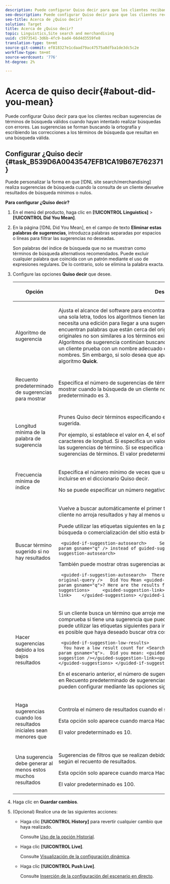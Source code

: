 ```yaml
---
description: Puede configurar Quiso decir para que los clientes reciban sugerencias de términos de búsqueda válidos cuando hayan intentado realizar búsquedas con errores. Las sugerencias se forman buscando la ortografía y escribiendo las correcciones a los términos de búsqueda que resultan en una búsqueda válida.
seo-description: Puede configurar Quiso decir para que los clientes reciban sugerencias de términos de búsqueda válidos cuando hayan intentado realizar búsquedas con errores. Las sugerencias se forman buscando la ortografía y escribiendo las correcciones a los términos de búsqueda que resultan en una búsqueda válida.
seo-title: Acerca de ¿Quiso decir?
solution: Target
title: Acerca de ¿Quiso decir?
topic: Linguistics,Site search and merchandising
uuid: c5973541-3d6b-4fc9-bad4-66d4d3559fe8
translation-type: tm+mt
source-git-commit: ef818327e1cdaad79ac47575a8dfba1de3dc5c2e
workflow-type: tm+mt
source-wordcount: '776'
ht-degree: 2%

---
```



# Acerca de quiso decir{#about-did-you-mean}

Puede configurar Quiso decir para que los clientes reciban sugerencias de términos de búsqueda válidos cuando hayan intentado realizar búsquedas con errores. Las sugerencias se forman buscando la ortografía y escribiendo las correcciones a los términos de búsqueda que resultan en una búsqueda válida.

## Configurar ¿Quiso decir {#task_B539D6A0043547EFB1CA19B67E762371}

Puede personalizar la forma en que [!DNL site search/merchandising] realiza sugerencias de búsqueda cuando la consulta de un cliente devuelve resultados de búsqueda mínimos o nulos.

<!-- 

t_configuring_did_you_mean.xml

 -->

**Para configurar ¿Quiso decir?**

1. En el menú del producto, haga clic en **[!UICONTROL Linguistics]** > **[!UICONTROL Did You Mean]**.
1. En la página [!DNL Did You Mean], en el campo de texto **Eliminar estas palabras de sugerencias**, introduzca palabras separadas por espacios o líneas para filtrar las sugerencias no deseadas.

   Son palabras del índice de búsqueda que no se muestran como términos de búsqueda alternativos recomendados. Puede excluir cualquier palabra que coincida con un patrón mediante el uso de expresiones regulares. De lo contrario, solo se elimina la palabra exacta.

1. Configure las opciones **Quiso decir** que desee.

   <!-- 
   
   r_did_you_mean_options.xml
   
   -->

   <table> 
    <thead> 
      <tr> 
      <th colname="col1" class="entry"> <p>Opción </p> </th> 
      <th colname="col2" class="entry"> <p>Descripción </p> </th> 
      </tr> 
    </thead>
    <tbody> 
      <tr> 
      <td colname="col1"> <p>Algoritmo de sugerencia </p> </td> 
      <td colname="col2"> <p>Ajusta el alcance del software para encontrar sugerencias. Si un usuario comete un error de una sola letra, todos los algoritmos tienen las mismas sugerencias. La razón es que solo se necesita una edición para llegar a una sugerencia que funcione y todos los algoritmos encuentran palabras que están cerca del original. Pero cuando los términos de búsqueda originales no son similares a los términos existentes en el índice, los <b>Deep</b> y <b>Bad Spellers</b> Algoritmos de sugerencia continúan buscando posibles sugerencias. Este escenario es útil si un cliente prueba con un nombre adecuado que sea difícil de escribir y que suene los nombres. Sin embargo, si solo desea que aparezcan sugerencias similares, puede elegir el algoritmo <b>Quick</b>. </p> </td> 
      </tr> 
      <tr> 
      <td colname="col1"> <p>Recuento predeterminado de sugerencias para mostrar </p> </td> 
      <td colname="col2"> <p>Especifica el número de sugerencias de términos de ¿Quiso decir? (0-20) que desea mostrar cuando la búsqueda de un cliente no arroja ningún resultado. El valor predeterminado es 3. </p> </td> 
      </tr> 
      <tr> 
      <td colname="col1"> <p>Longitud mínima de la palabra de sugerencia </p> </td> 
      <td colname="col2"> <p>Prunes Quiso decir términos especificando el número mínimo de letras de una palabra sugerida. </p> <p>Por ejemplo, si establece el valor en 4, el software no sugiere una palabra de 1, 2 o 3 caracteres de longitud. Si especifica un valor de 0, no se eliminará ninguna palabra corta de las sugerencias de término. Si se especifica un valor alto, normalmente no se producen sugerencias de términos. El valor predeterminado es 3. </p> </td> 
      </tr> 
      <tr> 
      <td colname="col1"> <p>Frecuencia mínima de índice </p> </td> 
      <td colname="col2"> <p> Especifica el número mínimo de veces que una palabra debe aparecer en el índice antes de incluirse en el diccionario Quiso decir. </p> <p>No se puede especificar un número negativo en el campo. </p> </td> 
      </tr> 
      <tr> 
      <td colname="col1"> <p>Buscar término sugerido si no hay resultados </p> </td> 
      <td colname="col2"> <p>Vuelve a buscar automáticamente el primer término sugerido cuando la búsqueda de un cliente no arroja resultados y hay al menos una sugerencia de término ¿Quiso decir?. </p> <p>Puede utilizar las etiquetas siguientes en la plantilla de presentación para indicar que la búsqueda o comercialización del sitio está buscando automáticamente un término diferente: </p> <p> <code>&nbsp;&lt;guided-if-suggestion-autosearch&gt;&nbsp;&nbsp;&nbsp;&nbsp;&nbsp;Search&nbsp;for&nbsp;&lt;guided-param&nbsp;gsname="q"&nbsp;/&gt;&nbsp;instead&nbsp;of&nbsp;guided-suggestion-original-query&nbsp;/&gt;&nbsp;&lt;/guided-if-suggestion-autosearch&gt;</code> </p> <p>También puede mostrar otras sugerencias aquí. </p> <p> <code>&nbsp;&lt;guided-if-suggestion-autosearch&gt;&nbsp;&nbsp;There&nbsp;was&nbsp;0&nbsp;matches&nbsp;for&nbsp;&lt;guided-suggestion-original-query&nbsp;/&gt;&nbsp;&nbsp;&nbsp;Did&nbsp;You&nbsp;Mean&nbsp;&lt;guided-param&nbsp;gsname="q"&gt;?&nbsp;Here&nbsp;are&nbsp;the&nbsp;results&nbsp;for&nbsp;that&nbsp;search.&nbsp;&nbsp;&nbsp;Or&nbsp;Did&nbsp;You&nbsp;Mean&nbsp;&nbsp;&nbsp;&nbsp;&lt;guided-suggestions&gt;&nbsp;&nbsp;&nbsp;&nbsp;&nbsp;&lt;guided-suggestion-link&gt;&lt;guided-suggestion&nbsp;/&gt;&lt;/guided-suggestion-link&gt;&nbsp;&nbsp;&nbsp;&nbsp;&lt;/guided-suggestions&gt;&nbsp;&lt;/guided-if-suggestion-autosearch&gt;</code> </p> </td> 
      </tr> 
      <tr> 
      <td colname="col1"> <p>Hacer sugerencias debido a los bajos resultados </p> </td> 
      <td colname="col2"> <p>Si un cliente busca un término que arroje menos de diez resultados, el motor de búsqueda comprueba si tiene una sugerencia que pueda arrojar más de 100 resultados. Si es así, puede utilizar las etiquetas siguientes para indicar al usuario que, aunque tenga resultados, es posible que haya deseado buscar otra cosa: </p> <p> <code>&nbsp;&lt;guided-if-suggestion-low-results&gt; &nbsp;&nbsp;You&nbsp;have&nbsp;a&nbsp;low&nbsp;result&nbsp;count&nbsp;for&nbsp;&lt;Search&nbsp;for&nbsp;guided-param&nbsp;gsname="q"&gt;.&nbsp;&nbsp;Did&nbsp;you&nbsp;mean:&nbsp;&lt;guided-suggestion&gt;&lt;guided-suggestion-link&gt;&lt;guided-suggestion&nbsp;/&gt;&lt;/guided-suggestion-link&gt;&lt;guided-if-not-last&gt;,&nbsp;&lt;/guided-if-not-last&gt;&lt;/guided-suggestions&gt;&nbsp;&lt;/guided-if-suggestion-low-results&gt;</code> </p> <p> En el escenario anterior, el número de sugerencias está controlado por el valor especificado en <span class="uicontrol"> Recuento predeterminado de sugerencias para mostrar</span>. Los umbrales alto y bajo se pueden configurar mediante las opciones siguientes. </p> </td> 
      </tr> 
      <tr> 
      <td colname="col1"> <p>Haga sugerencias cuando los resultados iniciales sean menores que </p> </td> 
      <td colname="col2"> <p>Controla el número de resultados cuando el sistema inicio las sugerencias de oferta. </p> <p>Esta opción solo aparece cuando marca <span class="uicontrol"> Hacer sugerencias debido a los bajos resultados</span>. </p> <p>El valor predeterminado es 10. </p> </td> 
      </tr> 
      <tr> 
      <td colname="col1"> <p>Una sugerencia debe generar al menos estos muchos resultados </p> </td> 
      <td colname="col2"> <p>Sugerencias de filtros que se realizan debido a los bajos resultados en la búsqueda principal según el recuento de resultados. </p> <p>Esta opción solo aparece cuando marca <span class="uicontrol"> Hacer sugerencias debido a los bajos resultados</span>. </p> <p>El valor predeterminado es 100. </p> </td> 
      </tr> 
    </tbody> 
    </table>

1. Haga clic en **Guardar cambios**.
1. (Opcional) Realice una de las siguientes acciones:

   * Haga clic **[!UICONTROL History]** para revertir cualquier cambio que haya realizado.

      Consulte [Uso de la opción Historial](../t-using-the-history-option.md#task_70DD3F87A67242BBBD2CB27156F43002).

   * Haga clic **[!UICONTROL Live]**.

      Consulte [Visualización de la configuración dinámica](../c-about-staging.md#task_401A0EBDB5DB4D4CA933CBA7BECDC10F).

   * Haga clic **[!UICONTROL Push Live]**.

      Consulte [Inserción de la configuración del escenario en directo](../c-about-staging.md#task_44306783B4C0408AAA58B471DAF2D9A4).

